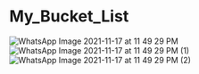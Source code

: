 # My_Bucket_List
![WhatsApp Image 2021-11-17 at 11 49 29 PM](https://user-images.githubusercontent.com/87956374/142259669-58941a37-00c6-4bfa-ab86-e28aed88dcc0.jpeg)
![WhatsApp Image 2021-11-17 at 11 49 29 PM (1)](https://user-images.githubusercontent.com/87956374/142259754-a087827a-9100-4520-a61c-020792c7cfcb.jpeg)
![WhatsApp Image 2021-11-17 at 11 49 29 PM (2)](https://user-images.githubusercontent.com/87956374/142259889-15d13d0e-6c09-4adc-9cc2-d926a685c2a3.jpeg)
